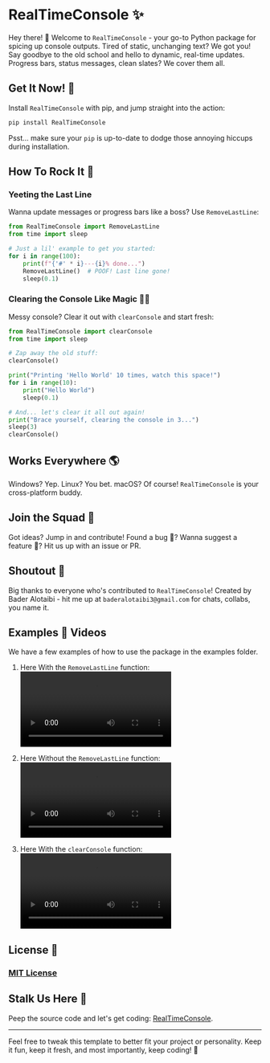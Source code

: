 # RealTimeConsole ✨

Hey there! 👋 Welcome to `RealTimeConsole` - your go-to Python package for spicing up console outputs. Tired of static, unchanging text? We got you! Say goodbye to the old school and hello to dynamic, real-time updates. Progress bars, status messages, clean slates? We cover them all.

## Get It Now! 🚀

Install `RealTimeConsole` with pip, and jump straight into the action:

```bash
pip install RealTimeConsole
```

Psst... make sure your `pip` is up-to-date to dodge those annoying hiccups during installation.

## How To Rock It 🎸

### Yeeting the Last Line

Wanna update messages or progress bars like a boss? Use `RemoveLastLine`:

```python
from RealTimeConsole import RemoveLastLine
from time import sleep

# Just a lil' example to get you started:
for i in range(100):
    print(f"{'#' * i}---{i}% done...")
    RemoveLastLine()  # POOF! Last line gone!
    sleep(0.1)
```

### Clearing the Console Like Magic 🧙‍♂️

Messy console? Clear it out with `clearConsole` and start fresh:

```python
from RealTimeConsole import clearConsole
from time import sleep

# Zap away the old stuff:
clearConsole()

print("Printing 'Hello World' 10 times, watch this space!")
for i in range(10):
    print("Hello World")
    sleep(0.1)

# And... let's clear it all out again!
print("Brace yourself, clearing the console in 3...")
sleep(3)
clearConsole()
```

## Works Everywhere 🌎

Windows? Yep. Linux? You bet. macOS? Of course! `RealTimeConsole` is your cross-platform buddy.

## Join the Squad 🤝

Got ideas? Jump in and contribute! Found a bug 🐛? Wanna suggest a feature 🌟? Hit us up with an issue or PR.

## Shoutout 📢

Big thanks to everyone who's contributed to `RealTimeConsole`! Created by Bader Alotaibi - hit me up at `baderalotaibi3@gmail.com` for chats, collabs, you name it.

## Examples 🎨 Videos

We have a few examples of how to use the package in the examples folder.

1. Here With the `RemoveLastLine` function:
<video controls src="videos/remove.mp4" title="Title"></video>

2. Here Without the `RemoveLastLine` function:
<video controls src="videos/without.mp4" title="Title"></video>

3. Here With the `clearConsole` function:
<video controls src="videos/clearConsole.mp4" title="Title"></video>

## License 📜

### [MIT License](LICENSE)

## Stalk Us Here 👀

Peep the source code and let's get coding: [RealTimeConsole](https://github.com/bdr-pro/RealTimeConsole).

---

Feel free to tweak this template to better fit your project or personality. Keep it fun, keep it fresh, and most importantly, keep coding! 🎉
